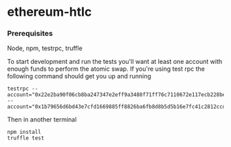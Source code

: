 # ethereum-htlc

### Prerequisites
Node, npm, testrpc, truffle


To start development and run the tests you'll want at least one account with enough funds to perform the atomic swap. If you're using test rpc the following command should get you up and running
```
testrpc --account="0x22e2ba90f06cb8ba247347e2eff9a3488f71ff76c7110672e117ecb228be80b6,100000000000000000000" --account="0x1b79656d6bd43e7cfd1669885ff8826ba6fb8d8b5d5b16e7fc41c2812ccdbf8d,100000000000000000000"
```
Then in another terminal
```
npm install
truffle test
```

